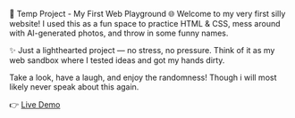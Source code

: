 🎉 Temp Project - My First Web Playground 🌐
Welcome to my very first silly website!
I used this as a fun space to practice HTML & CSS, mess around with AI-generated photos, and throw in some funny names.

✨ Just a lighthearted project — no stress, no pressure.
Think of it as my web sandbox where I tested ideas and got my hands dirty.

Take a look, have a laugh, and enjoy the randomness!
Though i will most likely never speak about this again.

👉 [Live Demo](https://menafalcon.github.io/Temp-project/)
